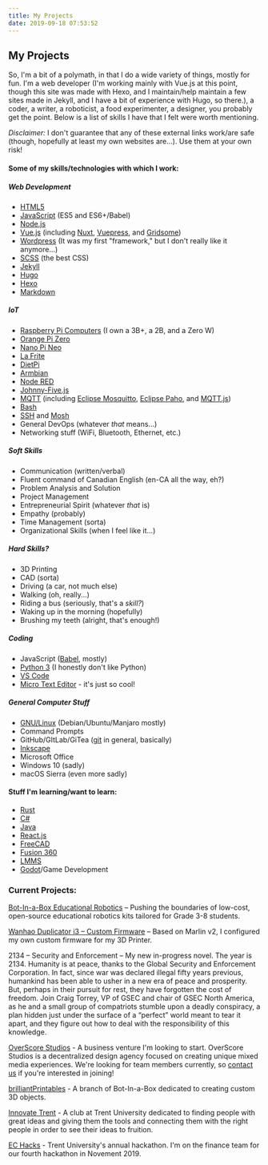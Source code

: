 ```yaml
---
title: My Projects
date: 2019-09-18 07:53:52
---
```


## My Projects


So, I'm a bit of a polymath, in that I do a wide variety of things, mostly for fun. I'm a web developer (I'm working mainly with Vue.js at this point, though this site was made with Hexo, and I maintain/help maintain a few sites made in Jekyll, and I have a bit of experience with Hugo, so there.), a coder, a writer, a roboticist, a food experimenter, a designer, you probably get the point. Below is a list of skills I have that I felt were worth mentioning.

*Disclaimer:* I don't guarantee that any of these external links work/are safe (though, hopefully at least my own websites are...). Use them at your own risk!

#### Some of my skills/technologies with which I work:

##### Web Development
- [HTML5](https://developer.mozilla.org/en-US/docs/Web/Guide/HTML/HTML5)
- [JavaScript](https://developer.mozilla.org/en-US/docs/Web/JavaScript) (ES5 and ES6+/Babel)
- [Node.js](https://nodejs.org/)
- [Vue.js](https://vuejs.org/) (including [Nuxt](https://nuxtjs.org/), [Vuepress](https://vuepress.vuejs.org/), and [Gridsome](https://gridsome.org/))
- [Wordpress](https://wordpress.org) (It was my first "framework," but I don't really like it anymore...)
- [SCSS](https://sass-lang.com/documentation/syntax) (the best CSS)
- [Jekyll](https://jekyllrb.com/)
- [Hugo](https://gohugo.io/)
- [Hexo](https://hexo.io/)
- [Markdown](https://daringfireball.net/projects/markdown/)

##### IoT
- [Raspberry Pi Computers](https://www.raspberrypi.org/) (I own a 3B+, a 2B, and a Zero W)
- [Orange Pi Zero](http://www.orangepi.org/orangepizero/)
- [Nano Pi Neo](https://www.friendlyarm.com/index.php?route=product/product&product_id=132)
- [La Frite](https://libre.computer/products/boards/aml-s805x-ac/)
- [DietPi](https://dietpi.com)
- [Armbian](https://www.armbian.com/)
- [Node RED](https://nodered.org/)
- [Johnny-Five.js](http://johnny-five.io/)
- [MQTT](http://mqtt.org/) (including [Eclipse Mosquitto](https://mosquitto.org/), [Eclipse Paho](https://www.eclipse.org/paho/), and [MQTT.js](https://github.com/mqttjs))
- [Bash](https://www.gnu.org/software/bash/)
- [SSH](https://www.ssh.com/) and [Mosh](https://mosh.org/)
- General DevOps (whatever *that* means...)
- Networking stuff (WiFi, Bluetooth, Ethernet, etc.)

##### Soft Skills
- Communication (written/verbal)
- Fluent command of Canadian English (en-CA all the way, eh?)
- Problem Analysis and Solution
- Project Management
- Entrepreneurial Spirit (whatever *that* is)
- Empathy (probably)
- Time Management (sorta)
- Organizational Skills (when I feel like it...)

##### Hard Skills?
- 3D Printing
- CAD (sorta)
- Driving (a car, not much else)
- Walking (oh, really...)
- Riding a bus (seriously, that's a *skill?*)
- Waking up in the morning (hopefully)
- Brushing my teeth (alright, that's enough!)

##### Coding
- JavaScript ([Babel](https://babeljs.io/), mostly)
- [Python 3](https://www.python.org/download/releases/3.0/) (I honestly don't like Python)
- [VS Code](https://code.visualstudio.com/)
- [Micro Text Editor](https://micro-editor.github.io/) - it's just so cool!

##### General Computer Stuff
- [GNU/Linux](https://www.linux.org/) (Debian/Ubuntu/Manjaro mostly)
- Command Prompts
- GitHub/GItLab/GiTea ([git](https://git-scm.com/) in general, basically)
- [Inkscape](https://inkscape.org/)
- Microsoft Office
- Windows 10 (sadly)
- macOS Sierra (even more sadly)

#### Stuff I'm learning/want to learn:
- [Rust](https://www.rust-lang.org/)
- [C#](https://docs.microsoft.com/en-us/dotnet/csharp/)
- [Java](https://openjdk.java.net/)
- [React.js](https://reactjs.org/)
- [FreeCAD](https://www.freecadweb.org/)
- [Fusion 360](https://www.autodesk.ca/en/products/fusion-360/students-teachers-educators)
- [LMMS](https://lmms.io/)
- [Godot](https://godotengine.org/)/Game Development

### Current Projects:

[Bot-In-a-Box Educational Robotics](https://botinabox.ca) – Pushing the boundaries of low-cost, open-source educational robotics kits tailored for Grade 3-8 students.

[Wanhao Duplicator i3 – Custom Firmware](https://github.com/botinaboxer/marlin2-for-wanhao-i3) – Based on Marlin v2, I configured my own custom firmware for my 3D Printer.

2134 – Security and Enforcement – My new in-progress novel. The year is 2134. Humanity is at peace, thanks to the Global Security and Enforcement Corporation. In fact, since war was declared illegal fifty years previous, humankind has been able to usher in a new era of peace and prosperity. But, perhaps in their pursuit for rest, they have forgotten the cost of freedom. Join Craig Torrey, VP of GSEC and chair of GSEC North America, as he and a small group of compatriots stumble upon a deadly conspiracy, a plan hidden just under the surface of a “perfect” world meant to tear it apart, and they figure out how to deal with the responsibility of this knowledge.

[OverScore Studios](https://overscorestudios.ml) - A business venture I'm looking to start. OverScore Studios is a decentralized design agency focused on creating unique mixed media experiences. We're looking for team members currently, so [contact us](https://overscorestudios.ml/contact) if you're interested in joining!

[brilliantPrintables](https://printables.botinabox.ca) - A branch of Bot-In-a-Box dedicated to creating custom 3D objects.

[Innovate Trent](https://innovate.trentu.info) - A club at Trent University dedicated to finding people with great ideas and giving them the tools and connecting them with the right people in order to see their ideas to fruition.

[EC Hacks](https://echacks.dev) - Trent University's annual hackathon. I'm on the finance team for our fourth hackathon in Novement 2019.